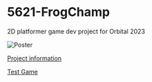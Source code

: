 # 5621-FrogChamp
2D platformer game dev project for Orbital 2023

![Poster](/images/FrogChamp_MS3_Poster.png)

[Project information](https://drive.google.com/drive/folders/15dnC9cYz1zLazLzagPDnuiGE0XxQyK6z?usp=sharing "Project log folder")

[Test Game](ashleyclx.itch.io/frogchamp-ms3)
